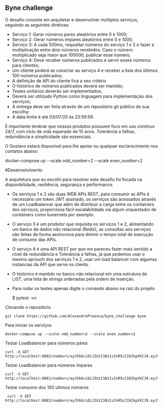 ## Byne challenge

O desafio consiste em arquitetar e desenvolver múltiplos serviços, seguindo as seguintes diretivas:

- Serviço 1: Gerar números pares aleatórios entre 0 e 1000;
- Serviço 2: Gerar números ímpares aleatórios entre 0 e 1000;
- Serviço 3: A cada 500ms, requisitar números do serviço 1 e 2 e fazer a multiplicação entre dois números recebidos. Caso o número multiplicado seja maior que 100000, publicar esse número;
- Serviço 4: Deve receber números publicados e servir esses números para clientes;
- Um cliente poderá se conectar ao serviço 4 e receber a lista dos últimos 100 números publicados;
- A definição de API do cliente fica a seu critério
- O histórico de números publicados deverá ser mantido;
- Testes unitários deverão ser implementados;
- Deverá ser utilizado Python como linguagem para implementação dos serviços;
- A entrega deve ser feita através de um repositório git público de sua escolha;
- A data limite é até 03/07/20 às 23:59:59.

É importante lembrar que nossos produtos possuem foco em uso contínuo 24/7, com ciclo de vida esperado de 10 anos. Tolerância a falhas, redundância e simplicidade são essenciais.

O Gustavo estará disponível para lhe apoiar ou qualquer esclarecimento nos contatos abaixo:

docker-compose up --scale odd_number=2 --scale even_number=2

#Desenvolvimento

A arquitetura que eu escolhi para resolver este desafio foi focada na disponibilidade, resiliência, segurança e performance.

- Os serviços 1 e 2 são duas WEB APIs REST, para consumir as APIs é necessário um token JWT assinado, os serviços são acessados através de um
Loadbalancer que além de distribuir a carga entre os containers dos serviços, proporciona fácil escalabilidade via algum orquestador de containers
como kunernets por exemplo.

- O serviço 3 é um produtor que requisita os serviços 1 e 2, alimentando um banco de dados não relacional (Redis), as consultas aos serviços
são feitas de forma assincrona para diminir o tempo total de execução de consumo das APIs.

- O serviço 4 é uma API REST por que me pareceu fazer mais sentido a nivel de redundância e  Tolerância a falhas, já que podemos usar o mesmo
aprouch dos serviços 1 e 2, usar um load balancer com algumas instancias da API que serve os clients. 

- O historico é mantido no banco não relacional em uma estrutura de LIST, uma lista de strings ordenadas pela ordem de inserção.

- Para rodar os testes apenas digite o comando abaixo na raiz do projeto
    
    
    $ pytest -vv
 
 
Clonando o repositório

    git clone https://github.com/AlexandreProenca/byne_challenge byne


Para iniciar os serviços 
    
    docker-compose up --scale odd_number=2 --scale even_number=2
    

Testar Loadbalancer para números páres

    curl -X GET http://localhost:8082/numbers/eyJhbGciOiJIUzI1NiIsInR5cCI6IkpXVCJ9.eyJtaWNyb3NlcnZpY2VfaWQiOiIxMjM0NTY3ODkwIn0.l9u4wnxv7h0o8JwMgVCZ6p_bC19bBf5xQYIg3SsKCC0
        
Testar Loadbalancer para números ímpares

    curl -X GET http://localhost:8081/numbers/eyJhbGciOiJIUzI1NiIsInR5cCI6IkpXVCJ9.eyJtaWNyb3NlcnZpY2VfaWQiOiIxMjM0NTY3ODkwIn0.l9u4wnxv7h0o8JwMgVCZ6p_bC19bBf5xQYIg3SsKCC0
    
Testar consumo dos 100 ultimos números
  
     curl -X GET http://localhost:8083/numbers/eyJhbGciOiJIUzI1NiIsInR5cCI6IkpXVCJ9.eyJtaWNyb3NlcnZpY2VfaWQiOiIxMjM0NTY3ODkwIn0.l9u4wnxv7h0o8JwMgVCZ6p_bC19bBf5xQYIg3SsKCC0
